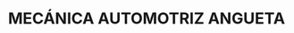 ---
title: "MECÁNICA AUTOMOTRIZ ANGUETA"
url: /quito/mecanica-automotriz-angueta/
shop: Autowerkstatt
---
